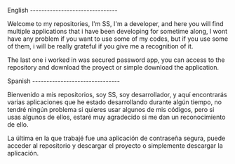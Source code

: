 English -------------------------------

Welcome to my repositories, I'm SS, I'm a developer, and here you will find multiple applications that i have been developing for sometime along,
I wont have any problem if you want to use some of my codes, but if you use some of them, i will be really grateful if you give me a recognition of it.

The last one i worked in was secured password app, you can access to the repository and download the proyect or simple download the application.

Spanish -------------------------------

Bienvenido a mis repositorios, soy SS, soy desarrollador, y aquí encontrarás varias aplicaciones que he estado desarrollando durante algún tiempo, no tendré ningún problema si quieres usar algunos de mis códigos, pero si usas algunos de ellos, estaré muy agradecido si me dan un reconocimiento de ello.

La última en la que trabajé fue una aplicación de contraseña segura, puede acceder al repositorio y descargar el proyecto o simplemente descargar la aplicación.
